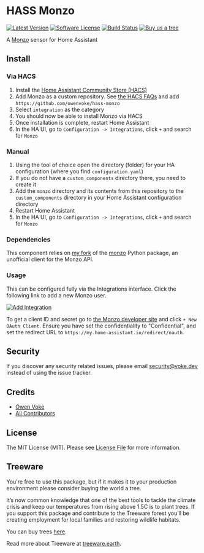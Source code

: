 # HASS Monzo

[![Latest Version][ico-version]][link-releases]
[![Software License][ico-license]](LICENSE.md)
[![Build Status][ico-github-actions]][link-github-actions]
[![Buy us a tree][ico-treeware-gifting]][link-treeware-gifting]

A [Monzo](https://monzo.com) sensor for Home Assistant

## Install

### Via HACS

1. Install the [Home Assistant Community Store (HACS)](https://hacs.xyz/docs/setup/download)
2. Add Monzo as a custom repository. See [the HACS FAQs](https://hacs.xyz/docs/faq/custom_repositories) and
   add `https://github.com/owenvoke/hass-monzo`
3. Select `integration` as the category
4. You should now be able to install Monzo via HACS
5. Once installation is complete, restart Home Assistant
6. In the HA UI, go to `Configuration -> Integrations`, click `+` and search for `Monzo`

### Manual

1. Using the tool of choice open the directory (folder) for your HA configuration (where you find `configuration.yaml`)
2. If you do not have a `custom_components` directory there, you need to create it
3. Add the `monzo` directory and its contents from this repository to the `custom_components` directory in your Home
   Assistant configuration directory
4. Restart Home Assistant
5. In the HA UI, go to `Configuration -> Integrations`, click `+` and search for `Monzo`

### Dependencies

This component relies on [my fork](https://github.com/owenvoke/monzo-python-sdk) of
the [monzo](https://github.com/adesnmi/monzo-python) Python package, an unofficial client for the Monzo API.

### Usage

This can be configured fully via the Integrations interface. Click the following link to add a new Monzo user.

[![Add Integration](https://my.home-assistant.io/badges/config_flow_start.svg)](https://my.home-assistant.io/redirect/config_flow_start?domain=monzo)

To get a client ID and secret go to [the Monzo developer site](https://developers.monzo.com/apps/home) and
click `+ New OAuth Client`. Ensure you have set the confidentiality to "Confidential", and set the redirect URL
to `https://my.home-assistant.io/redirect/oauth`.

## Security

If you discover any security related issues, please email security@voke.dev instead of using the issue tracker.

## Credits

- [Owen Voke][link-author]
- [All Contributors][link-contributors]

## License

The MIT License (MIT). Please see [License File](LICENSE.md) for more information.

## Treeware

You're free to use this package, but if it makes it to your production environment please consider buying the world a tree.

It’s now common knowledge that one of the best tools to tackle the climate crisis and keep our temperatures from rising above 1.5C is to plant trees. If you support this package and contribute to the Treeware forest you’ll be creating employment for local families and restoring wildlife habitats.

You can buy trees [here][link-treeware-gifting].

Read more about Treeware at [treeware.earth][link-treeware].

[ico-version]: https://img.shields.io/github/v/release/owenvoke/hass-monzo.svg?style=flat-square&sort=semver
[ico-license]: https://img.shields.io/badge/license-MIT-brightgreen.svg?style=flat-square
[ico-github-actions]: https://img.shields.io/github/actions/workflow/status/owenvoke/hass-monzo/tests.yml?branch=main&style=flat-square
[ico-treeware-gifting]: https://img.shields.io/badge/Treeware-%F0%9F%8C%B3-lightgreen?style=flat-square

[link-releases]: https://github.com/owenvoke/hass-monzo/releases
[link-github-actions]: https://github.com/owenvoke/hass-monzo/actions
[link-treeware]: https://treeware.earth
[link-treeware-gifting]: https://monzo.com/owenvoke?gift-trees
[link-author]: https://github.com/owenvoke
[link-contributors]: ../../contributors
